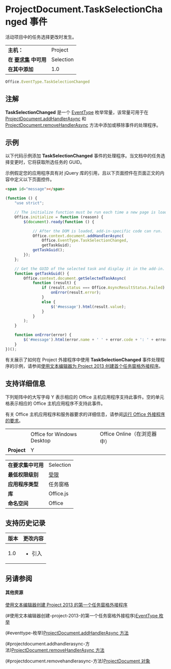 
# ProjectDocument.TaskSelectionChanged 事件
活动项目中的任务选择更改时发生。

|||
|:-----|:-----|
|**主机：**|Project|
|**在 [要求集](../../docs/overview/specify-office-hosts-and-api-requirements.md) 中可用**|Selection|
|**在其中添加**|1.0|

```js
Office.EventType.TaskSelectionChanged
```


## 注解

 **TaskSelectionChanged** 是一个 [EventType](../../reference/shared/eventtype-enumeration.md) 枚举常量，该常量可用于在 [ProjectDocument.addHandlerAsync](../../reference/shared/projectdocument.addhandlerasync.md) 和 [ProjectDocument.removeHandlerAsync](../../reference/shared/projectdocument.removehandlerasync.md) 方法中添加或移除事件的处理程序。


## 示例

以下代码示例添加  **TaskSelectionChanged** 事件的处理程序。当文档中的任务选择变更时，它将获取所选任务的 GUID。

示例假定您的应用程序具有对 jQuery 库的引用，且以下页面控件在页面正文的内容中定义以下页面控件。




```HTML
<span id="message"></span>
```




```js
(function () {
    "use strict";

    // The initialize function must be run each time a new page is loaded.
    Office.initialize = function (reason) {
        $(document).ready(function () {

            // After the DOM is loaded, add-in-specific code can run.
            Office.context.document.addHandlerAsync(
                Office.EventType.TaskSelectionChanged,
                getTaskGuid);
            getTaskGuid();
        });
    };

    // Get the GUID of the selected task and display it in the add-in.
    function getTaskGuid() {
        Office.context.document.getSelectedTaskAsync(
            function (result) {
                if (result.status === Office.AsyncResultStatus.Failed) {
                    onError(result.error);
                }
                else {
                    $('#message').html(result.value);
                }
            }
        );
    }

    function onError(error) {
        $('#message').html(error.name + ' ' + error.code + ': ' + error.message);
    }
})();
```

有关展示了如何在 Project 外接程序中使用 **TaskSelectionChanged** 事件处理程序的示例，请参阅[使用文本编辑器为 Project 2013 创建首个任务窗格外接程序](../../docs/project/create-your-first-task-pane-add-in-for-project-by-using-a-text-editor.md)。


## 支持详细信息


下列矩阵中的大写字母 Y 表示相应的 Office 主机应用程序支持此事件。空的单元格表示相应的 Office 主机应用程序不支持此事件。

有关 Office 主机应用程序和服务器要求的详细信息，请参阅[运行 Office 外接程序的要求](../../docs/overview/requirements-for-running-office-add-ins.md)。


||||
|:-----|:-----|:-----|
||Office for Windows Desktop|Office Online（在浏览器中）|
|**Project**|Y||

|||
|:-----|:-----|
|**在要求集中可用**|Selection|
|**最低权限级别**|[受限](../../docs/develop/requesting-permissions-for-api-use-in-content-and-task-pane-add-ins.md)|
|**应用程序类型**|任务窗格|
|**库**|Office.js|
|**命名空间**|Office|

## 支持历史记录



|**版本**|**更改内容**|
|:-----|:-----|
|1.0|<ul><li>引入</li></ul>|

## 另请参阅



#### 其他资源


[使用文本编辑器创建 Project 2013 的第一个任务窗格外接程序](../../docs/project/create-your-first-task-pane-add-in-for-project-by-using-a-text-editor.md)
(#使用文本编辑器创建-project-2013-的第一个任务窗格外接程序)[EventType 枚举](../../reference/shared/eventtype-enumeration.md)
(#eventtype-枚举)[ProjectDocument.addHandlerAsync 方法](../../reference/shared/projectdocument.addhandlerasync.md)
(#projectdocument.addhandlerasync-方法)[ProjectDocument.removeHandlerAsync 方法](../../reference/shared/projectdocument.removehandlerasync.md)
(#projectdocument.removehandlerasync-方法)[ProjectDocument 对象](../../reference/shared/projectdocument.projectdocument.md)
